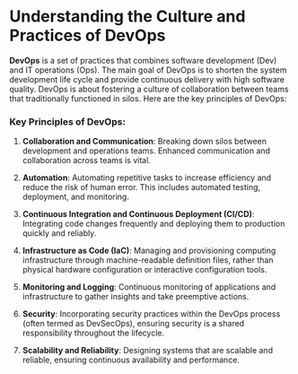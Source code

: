 <H1>Understanding the Culture and Practices of DevOps</H1>

**DevOps** is a set of practices that combines software development (Dev) and IT operations (Ops). The main goal of DevOps is to shorten the system development life cycle and provide continuous delivery with high software quality. DevOps is about fostering a culture of collaboration between teams that traditionally functioned in silos. Here are the key principles of DevOps:

### Key Principles of DevOps:

1. **Collaboration and Communication**: Breaking down silos between development and operations teams. Enhanced communication and collaboration across teams is vital.

2. **Automation**: Automating repetitive tasks to increase efficiency and reduce the risk of human error. This includes automated testing, deployment, and monitoring.

3. **Continuous Integration and Continuous Deployment (CI/CD)**: Integrating code changes frequently and deploying them to production quickly and reliably.

4. **Infrastructure as Code (IaC)**: Managing and provisioning computing infrastructure through machine-readable definition files, rather than physical hardware configuration or interactive configuration tools.

5. **Monitoring and Logging**: Continuous monitoring of applications and infrastructure to gather insights and take preemptive actions.

6. **Security**: Incorporating security practices within the DevOps process (often termed as DevSecOps), ensuring security is a shared responsibility throughout the lifecycle.

7. **Scalability and Reliability**: Designing systems that are scalable and reliable, ensuring continuous availability and performance.

